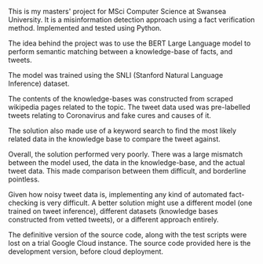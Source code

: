 This is my masters' project for MSci Computer Science at Swansea University. It is a misinformation detection approach using a fact verification method. Implemented and tested using Python.

The idea behind the project was to use the BERT Large Language model to perform semantic matching between a knowledge-base of facts, and tweets.

The model was trained using the SNLI (Stanford Natural Language Inference) dataset.

The contents of the knowledge-bases was constructed from scraped wikipedia pages related to the topic.
The tweet data used was pre-labelled tweets relating to Coronavirus and fake cures and causes of it.

The solution also made use of a keyword search to find the most likely related data in the knowledge base to compare the tweet against.

Overall, the solution performed very poorly. There was a large mismatch between the model used, the data in the knowledge-base, and the actual tweet data. 
This made comparison between them difficult, and borderline pointless.

Given how noisy tweet data is, implementing any kind of automated fact-checking is very difficult.
A better solution might use a different model (one trained on tweet inference), different datasets (knowledge bases constructed from vetted tweets), or a different approach entirely.

The definitive version of the source code, along with the test scripts were lost on a trial Google Cloud instance. 
The source code provided here is the development version, before cloud deployment.
